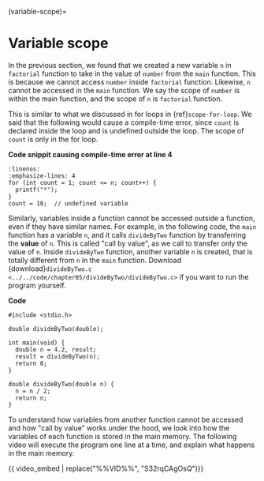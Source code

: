 (variable-scope)=
# Variable scope

In the previous section, we found that we created a new variable `n` in `factorial` function to take in the value of `number` from the `main` function. This is because we cannot access `number` inside `factorial` function. Likewise, `n` cannot be accessed in the `main` function. We say the scope of `number` is within the main function, and the scope of `n` is `factorial` function.

This is similar to what we discussed in for loops in {ref}`scope-for-loop`. We said that the following would cause a compile-time error, since `count` is declared inside the loop and is undefined outside the loop. The scope of `count` is only in the for loop.

**Code snippit causing compile-time error at line $4$**
```{code-block} c
:linenos:
:emphasize-lines: 4
for (int count = 1; count <= n; count++) {
  printf("*");
}
count = 10;  // undefined variable
```

Similarly, variables inside a function cannot be accessed outside a function, even if they have similar names. For example, in the following code, the `main` function has a variable `n`, and it calls `divideByTwo` function by transferring the **value** of `n`. This is called "call by value", as we call to transfer only the value of `n`. Inside `divideByTwo` function, another variable `n` is created, that is totally different from `n` in the `main` function. Download {download}`divideByTwo.c <../../code/chapter05/divideByTwo/divideByTwo.c>` if you want to run the program yourself.

**Code**
```{code-block} c
#include <stdio.h>

double divideByTwo(double);

int main(void) {
  double n = 4.2, result;
  result = divideByTwo(n);
  return 0;
}

double divideByTwo(double n) {
  n = n / 2;
  return n;
}
```

To understand how variables from another function cannot be accessed and how "call by value" works under the hood, we look into how the variables of each function is stored in the main memory. The following video will execute the program one line at a time, and explain what happens in the main memory.

{{ video_embed | replace("%%VID%%", "S32rqCAgOsQ")}}